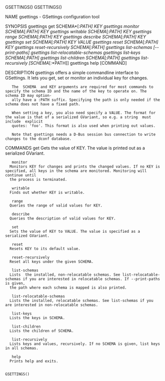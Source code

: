 GSETTINGS()																	   GSETTINGS()

NAME
       gsettings - GSettings configuration tool

SYNOPSIS
       gsettings get SCHEMA*[:*PATH] KEY
       gsettings monitor SCHEMA*[:*PATH] KEY
       gsettings writable SCHEMA*[:*PATH] KEY
       gsettings range SCHEMA*[:*PATH] KEY
       gsettings describe SCHEMA*[:*PATH] KEY
       gsettings set SCHEMA*[:*PATH] KEY VALUE
       gsettings reset SCHEMA*[:*PATH] KEY
       gsettings reset-recursively SCHEMA*[:*PATH]
       gsettings list-schemas [--print-paths]
       gsettings list-relocatable-schemas
       gsettings list-keys SCHEMA*[:*PATH]
       gsettings list-children SCHEMA*[:*PATH]
       gsettings list-recursively [SCHEMA*[:*PATH]]
       gsettings help [COMMAND]

DESCRIPTION
       gsettings offers a simple commandline interface to GSettings. It lets you get, set or monitor an individual key for changes.

       The  SCHEMA  and KEY arguments are required for most commands to specify the schema ID and the name of the key to operate on. The schema ID may option‐
       ally have a :PATH suffix. Specifying the path is only needed if the schema does not have a fixed path.

       When setting a key, you also need specify a VALUE. The format for the value is that of a serialized GVariant, so e.g. a string  must  include  explicit
       quotes: 'foo'. This format is also used when printing out values.

       Note that gsettings needs a D-Bus session bus connection to write changes to the dconf database.

COMMANDS
       get
	  Gets the value of KEY. The value is printed out as a serialized GVariant.

       monitor
	  Monitors KEY for changes and prints the changed values. If no KEY is specified, all keys in the schema are monitored. Monitoring will continue until
	  the process is terminated.

       writable
	  Finds out whether KEY is writable.

       range
	  Queries the range of valid values for KEY.

       describe
	  Queries the description of valid values for KEY.

       set
	  Sets the value of KEY to VALUE. The value is specified as a serialized GVariant.

       reset
	  Resets KEY to its default value.

       reset-recursively
	  Reset all keys under the given SCHEMA.

       list-schemas
	  Lists	 the installed, non-relocatable schemas. See list-relocatable-schemas if you are interested in relocatable schemas. If --print-paths is given,
	  the path where each schema is mapped is also printed.

       list-relocatable-schemas
	  Lists the installed, relocatable schemas. See list-schemas if you are interested in non-relocatable schemas.

       list-keys
	  Lists the keys in SCHEMA.

       list-children
	  Lists the children of SCHEMA.

       list-recursively
	  Lists keys and values, recursively. If no SCHEMA is given, list keys in all schemas.

       help
	  Prints help and exits.

																		   GSETTINGS()
